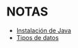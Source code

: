 # NOTAS

- [Instalación de Java](2024.08/01-install-java/README.md)
- [Tipos de datos](2024.08/02-data-types/README.md)
